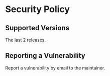 # Security Policy

## Supported Versions

The last 2 releases.

## Reporting a Vulnerability

Report a vulnerability by email to the maintainer.
